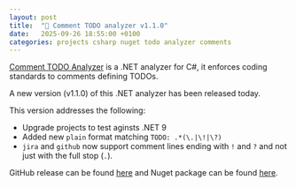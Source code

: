 ```yaml
---
layout: post
title:  "💭 Comment TODO analyzer v1.1.0"
date:   2025-09-26 18:55:00 +0100
categories: projects csharp nuget todo analyzer comments
---
```


[Comment TODO Analyzer](https://github.com/sanelli/Todo.Analyzer) is a .NET analyzer for C#, it enforces coding standards to comments defining TODOs.

A new version (v1.1.0) of this .NET analyzer has been released today.

This version addresses the following:
- Upgrade projects to test aginsts .NET 9
- Added new `plain` format matching `TODO: .*(\.|\!|\?)`
- `jira` and `github` now support comment lines ending with `!` and `?` and not just with the full stop (`.`).

GitHub release can be found [here](https://github.com/sanelli/Todo.Analyzer/releases/tag/v1.1.0) and Nuget package can be found [here](https://www.nuget.org/packages/Comment.Todo.Analyzer/1.1.0).